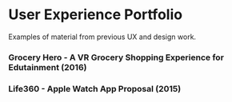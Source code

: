 # User Experience Portfolio
Examples of material from previous UX and design work.

### Grocery Hero - A VR Grocery Shopping Experience for Edutainment (2016) 


### Life360 - Apple Watch App Proposal (2015)
